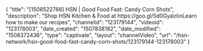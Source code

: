{
    "title": "[1508522766] HSN | Good Food Fast: Candy Corn Shots",
    "description": "Shop HSN Kitchen & Food at https:\/\/goo.gl\/5d0Gya\n\nLearn how to make our recipes",
    "channelid": "123179144",
    "videoid": "123178003",
    "date_created": "1507838182",
    "date_modified": "1508372436",
    "type": "captivate",
    "layout": "channelVideo",
    "url": "\/hsn-network\/hsn-good-food-fast-candy-corn-shots\/123179144-123178003"
}
